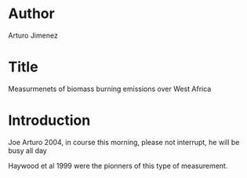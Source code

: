# Author 
Arturo Jimenez

# Title
Measurmenets of biomass burning emissions over
West Africa

# Introduction
Joe Arturo 2004, in course this morning, please not interrupt,
he will be busy all day

Haywood et al 1999 were the pionners of this type of measurement.
